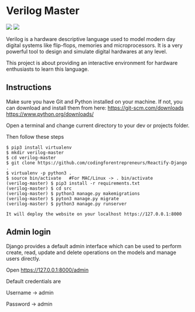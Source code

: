 # Verilog Master

![](https://img.shields.io/github/license/CybSec-NITW/WeaponHEX)
![](https://img.shields.io/pypi/pyversions/django.svg)

Verilog is a hardware descriptive language used to model modern day digital systems like flip-flops, memories and microprocessors. It is a very powerful tool to design and simulate digital hardwares at any level.

This project is about providing an interactive environment for hardware enthusiasts to learn this language.

## Instructions

Make sure you have Git and Python installed on your machine. If not, you can download and install them from here: https://git-scm.com/downloads https://www.python.org/downloads/

Open a terminal and change current directory to your dev or projects folder.

Then follow these steps

```
$ pip3 install virtualenv
$ mkdir verilog-master
$ cd verilog-master
$ git clone https://github.com/codingforentrepreneurs/Reactify-Django .
$ virtualenv -p python3 .
$ source bin/activate   #For MAC/Linux -> . bin/activate
(verilog-master) $ pip3 install -r requirements.txt
(verilog-master) $ cd src
(verilog-master) $ python3 manage.py makemigrations
(verilog-master) $ pyton3 manage.py migrate
(verilog-master) $ python3 manage.py runserver

It will deploy the website on your localhost https://127.0.0.1:8000
```

## Admin login

Django provides a default admin interface which can be used to perform create, read, update and delete operations on the models and manage users directly.

Open https://127.0.0.1:8000/admin

Default credentials are

Username -> admin

Password -> admin
